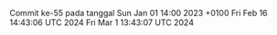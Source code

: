 Commit ke-55 pada tanggal Sun Jan 01 14:00 2023 +0100
Fri Feb 16 14:43:06 UTC 2024
Fri Mar  1 13:43:07 UTC 2024
